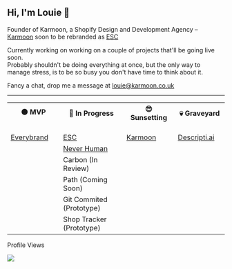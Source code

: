 ## Hi, I'm Louie 👋

<p>Founder of Karmoon, a Shopify Design and Development Agency – <a href="https://karmoon.co.uk" title="Karmoon | Shopify Design and Development Agency">Karmoon</a> soon to be rebranded as <a href="https://e-commerce.studio" title="E-commerce Studio | Shopify Design and Development Agency">ESC</a> </p>

<p>Currently working on working on a couple of projects that'll be going live soon. <br>Probably shouldn't be doing everything at once, but the only way to manage stress, is to be so busy you don't have time to think about it.</p>

<p>Fancy a chat, drop me a message at <a href="mailto:louie@karmoon.co.uk">louie@karmoon.co.uk</a></p>

---

<table>
  <tr>
    <th>🟠 MVP &nbsp;&nbsp;&nbsp;&nbsp;&nbsp;&nbsp;&nbsp;&nbsp;&nbsp;&nbsp;&nbsp;&nbsp;&nbsp;&nbsp;&nbsp;&nbsp;&nbsp;&nbsp;&nbsp;&nbsp;&nbsp;&nbsp;</th>
    <th>🚧 In Progress &nbsp;&nbsp;&nbsp;&nbsp;&nbsp;&nbsp;&nbsp;&nbsp;&nbsp;&nbsp;&nbsp;&nbsp;&nbsp;&nbsp;&nbsp;&nbsp;&nbsp;&nbsp;&nbsp;&nbsp;&nbsp;&nbsp;&nbsp;&nbsp;&nbsp;&nbsp;</th>
    <th>😎 Sunsetting &nbsp;&nbsp;&nbsp;&nbsp;&nbsp;&nbsp;&nbsp;&nbsp;&nbsp;&nbsp;&nbsp;&nbsp;&nbsp;&nbsp;&nbsp;&nbsp;&nbsp;&nbsp;</th>
    <th>💀 Graveyard &nbsp;&nbsp;&nbsp;&nbsp;&nbsp;&nbsp;&nbsp;&nbsp;&nbsp;&nbsp;&nbsp;&nbsp;&nbsp;&nbsp;&nbsp;&nbsp;&nbsp;&nbsp;</th>
  </tr>
  <tr>
    <td><a href="https://everybrand.co" title="Everybrand | E-commerce Design">Everybrand</a></td>
    <td><a href="https://e-commerce.studio" title="E-commerce Studio | Shopify Design and Development Agency">ESC</a></td>
    <td><a href="https://karmoon.co.uk" title="Karmoon | Shopify Design and Development Agency">Karmoon</a></td>
    <td><a href="https://descripti.ai/" title="AI Product Descriptions">Descripti.ai</a></td>
  </tr>
  <tr>
    <td></td>
    <td><a href="https://neverhuman.co" title="Never Human">Never Human</a></td>
    <td></td>
    <td></td>
  </tr>
  <tr>
    <td></td>
    <td>Carbon (In Review)</td>
    <td></td>
    <td></td>
  </tr>
  <tr>
    <td></td>
    <td>Path (Coming Soon)</td>
    <td></td>
    <td></td>
  </tr>
  <tr>
    <td></td>
    <td>Git Commited (Prototype)</td>
    <td></td>
    <td></td>
  </tr>
  <tr>
    <td></td>
    <td>Shop Tracker (Prototype)</td>
    <td></td>
    <td></td>
  </tr>
</table>

<p> Profile Views </p>
  <img src="https://profile-counter.glitch.me/karmoon/count.svg" />
